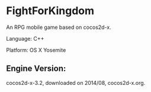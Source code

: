 # FightForKingdom
An RPG mobile game based on cocos2d-x.


Language: C++

Platform: OS X Yosemite

Engine Version:
-------------------------
cocos2d-x-3.2, downloaded on 2014/08, cocos2d-x.org.

